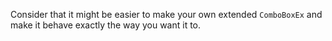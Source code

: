 Consider that it might be easier to make your own extended `ComboBoxEx` and make it behave exactly the way you want it to.